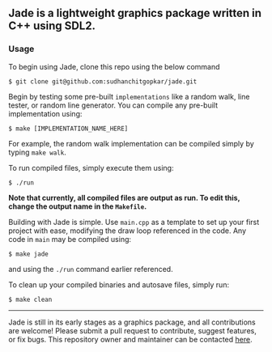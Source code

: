 
Jade is a lightweight graphics package written in C++ using SDL2.
---
### Usage

To begin using Jade, clone this repo using the below command
```console
$ git clone git@github.com:sudhanchitgopkar/jade.git
```
Begin by testing some pre-built `implementations` like a random walk, line tester, or random line generator. You can compile any pre-built implementation using:
```console
$ make [IMPLEMENTATION_NAME_HERE]
```
For example, the random walk implementation can be compiled simply by typing `make walk`.

To run compiled files, simply execute them using:
```console
$ ./run
```
**Note that currently, all compiled files are output as run. To edit this, change the output name in the `Makefile`.**

Building with Jade is simple. Use `main.cpp` as a template to set up your first project with ease, modifying the draw loop referenced in the code. Any code in `main` may be compiled using:
```console
$ make jade
```
and using the `./run` command earlier referenced.

To clean up your compiled binaries and autosave files, simply run:
```console
$ make clean
```
---
Jade is still in its early stages as a graphics package, and all contributions are welcome! Please submit a pull request to contribute, suggest features, or fix bugs. This repository owner and maintainer can be contacted [here](https://sudhan.dev).
